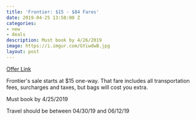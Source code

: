 ```yaml
---
title: 'Frontier: $15 - $84 Fares'
date: 2019-04-25 13:58:00 Z
categories:
- new
- deals
description: Must book by 4/26/2019
image: https://i.imgur.com/GYiwdwB.jpg
layout: post
---
```


[Offer Link](https://www.flyfrontier.com/deals/flight-sales/?mobile=true)

Frontier's sale starts at $15 one-way. That fare includes all transportation fees, surcharges and taxes, but bags will cost you extra. 

Must book by 4/25/2019

Travel should be between 04/30/19 and 06/12/19